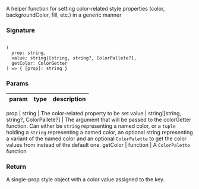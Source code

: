 A helper function for setting color-related style properties
(color, backgroundColor, fill, etc.) in a generic manner

### Signature
<code>
(
  prop: string, 
  value: string|[string, string?, ColorPallete?], 
  getColor: ColorGetter
) => { [prop]: string }
</code>

### Params
| param | type | description |
|-------|------|-------------|

 prop | string | The color-related property to be set
 value | string|[string, string?, ColorPallete?] | The argument that will be passed to the colorGetter function. Can either be `string` representing a named color, or a `tuple` holding a `string` representing a named color, an optional string representing a variant of the named color and an optional `ColorPalette` to get the color values from instead of the default one.
 getColor | function | A `ColorPalette` function

### Return
A single-prop style object with a color value assigned to the key.
 

